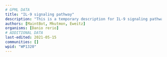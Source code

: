 ```yaml
---
# GPML DATA
title: "IL-9 signaling pathway"
description: "This is a temporary description for IL-9 signaling pathway"
authors: [MaintBot, Mkutmon, Eweitz]
organisms: [Danio rerio]
# ADDITIONAL DATA
last-edited: 2021-05-15
communities: []
wpid: "WP1320"
---
```

